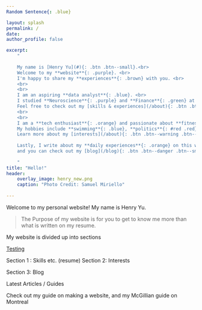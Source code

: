 ```yaml
---
Random Sentence{: .blue}

layout: splash
permalink: /
date:
author_profile: false

excerpt: 
    "
    
    My name is [Henry Yu](#){: .btn .btn--small}.<br>
    Welcome to my **website**{: .purple}. <br>
    I'm happy to share my **experiences**{: .brown} with you. <br>
    <br> 
    <br>
    I am an aspiring **data analyst**{: .blue}. <br>
    I studied **Neuroscience**{: .purple} and **Finance**{: .green} at **McGill University**{: #red .red}<br>
    Feel free to check out my [skills & experiences](/about){: .btn .btn--success .btn--small}<br>
    <br>
    <br>
    I am a **tech enthusiast**{: .orange} and passionate about **fitness**{: .green}. <br>
    My hobbies include **swimming**{: .blue}, **politics**{: #red .red} and **economics**{: .brown}. <br> 
    Learn more about my [interests](/about){: .btn .btn--warning .btn--small}<br>
    
    Lastly, I write about my **daily experiences**{: .orange} on this website, <br>
    and you can check out my [blog](/blog){: .btn .btn--danger .btn--small}<br>
    
    "
title: "Hello!"
header:
    overlay_image: henry_new.png 
    caption: "Photo Credit: Samuel Miriello"
    
---
```


Welcome to my personal website! My name is Henry Yu.

> The Purpose of my website is for you to get to know me more than what is written on my resume. 

My website is divided up into sections 
<!-- 3 section gallary etc. Splash photos for each -->
[Testing](http://www.google.ca)

Section 1 : Skills etc. (resume)
Section 2: Interests 

Section 3: Blog 

Latest Articles / Guides 

Check out my guide on making a website, and my McGillian guide on Montreal



<!--
{% include base_path %}

<h3 class="archive__subtitle">{{ site.data.ui-text[site.locale].recent_posts }}</h3>

{% for post in paginator.posts %}
  {% include archive-single.html %}
{% endfor %}

{% include paginator.html %}
-->

